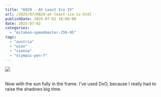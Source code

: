 ```yaml
---
title: "6829 - At Least Ice IV"
url: /2025/07/6829-at-least-ice-iv.html
publishDate: 2025-07-02 18:00:00
date: 2025-07-02
categories:
  - "mitakon-speedmaster-250-95"
tags:
  - "austria"
  - "wien"
  - "vienna"
  - "olympus-pen-f"
---
```

<div class="container">
<div class="center"><a target="_blank" href="https://d25zfm9zpd7gm5.cloudfront.net/1200x1200/2021/20210124_130236-DxO-DP-XD2_lr.jpg"><img class="webfeedsFeaturedVisual" src="https://d25zfm9zpd7gm5.cloudfront.net/0600x0600/2021/20210124_130236-DxO-DP-XD2_lr.jpg" /></a></div>
</div>
<br />

Now with the sun fully in the frame. I've used DxO, because
I really had to raise the shadows big time.
